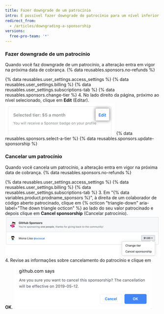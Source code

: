 ```yaml
---
title: Fazer downgrade de um patrocínio
intro: É possível fazer downgrade do patrocínio para um nível inferior ou até cancelá-lo.
redirect_from:
  - /articles/downgrading-a-sponsorship
versions:
  free-pro-team: '*'
---
```


### Fazer downgrade de um patrocínio

Quando você faz downgrade de um patrocínio, a alteração entra em vigor na próxima data de cobrança. {% data reusables.sponsors.no-refunds %}

{% data reusables.user_settings.access_settings %}
{% data reusables.user_settings.billing %}
{% data reusables.user_settings.subscriptions-tab %}
{% data reusables.sponsors.change-tier %}
4. No lado direito da página, próximo ao nível selecionado, clique em **Edit** (Editar). ![Botão Edit tier (Editar nível)](/assets/images/help/billing/edit-tier-button.png)
{% data reusables.sponsors.select-a-tier %}
{% data reusables.sponsors.update-sponsorship %}

### Cancelar um patrocínio

Quando você cancela um patrocínio, a alteração entra em vigor na próxima data de cobrança. {% data reusables.sponsors.no-refunds %}

{% data reusables.user_settings.access_settings %}
{% data reusables.user_settings.billing %}
{% data reusables.user_settings.subscriptions-tab %}
3. Em "{% data variables.product.prodname_sponsors %}", à direita de um colaborador de código aberto patrocinado, clique em {% octicon "triangle-down" aria-label="The down triangle octicon" %} ao lado do seu valor patrocinado e depois clique em **Cancel sponsorship** (Cancelar patrocínio). ![Botão Cancel sponsorship (Cancelar patrocínio)](/assets/images/help/billing/edit-sponsor-billing.png)
4. Revise as informações sobre cancelamento do patrocínio e clique em **OK**. ![Caixa Cancellation confirmation (Confirmação de cancelamento)](/assets/images/help/billing/confirm-sponsorship-cancellation.png)
